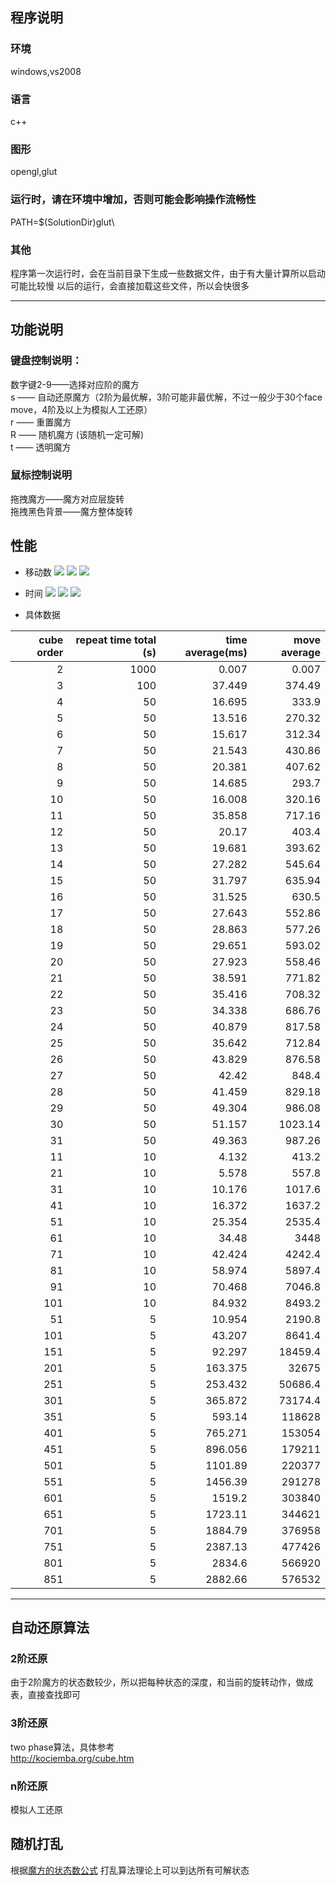 

## 程序说明

### 环境

windows,vs2008

### 语言

c++

### 图形

opengl,glut

### 运行时，请在环境中增加，否则可能会影响操作流畅性

PATH=$(SolutionDir)glut\

### 其他

程序第一次运行时，会在当前目录下生成一些数据文件，由于有大量计算所以启动可能比较慢
以后的运行，会直接加载这些文件，所以会快很多

----

## 功能说明

### 键盘控制说明：

数字键2-9——选择对应阶的魔方<br/>
s —— 自动还原魔方（2阶为最优解，3阶可能非最优解，不过一般少于30个face move，4阶及以上为模拟人工还原）<br/>
r —— 重置魔方<br/>
R —— 随机魔方 (该随机一定可解)<br/>
t —— 透明魔方<br/>
### 鼠标控制说明
拖拽魔方——魔方对应层旋转<br/>
拖拽黑色背景——魔方整体旋转<br/>

## 性能

* 移动数
![](./assets/move_30.png)
![](./assets/move_100.png)
![](assets/move_900.png)

* 时间
![](./assets/time_30.png)
![](./assets/time_100.png)
![](./assets/time_900.png)

* 具体数据

|cube order | repeat time  total (s)| time average(ms)|	move average |
|---:|---:|---:|---:|
| 2 | 1000 | 0.007 | 0.007 |
| 3 | 100 | 37.449 | 374.49 |
| 4 | 50 | 16.695 | 333.9 |
| 5 | 50 | 13.516 | 270.32 |
| 6 | 50 | 15.617 | 312.34 |
| 7 | 50 | 21.543 | 430.86 |
| 8 | 50 | 20.381 | 407.62 |
| 9 | 50 | 14.685 | 293.7 |
| 10 | 50 | 16.008 | 320.16 |
| 11 | 50 | 35.858 | 717.16 |
| 12 | 50 | 20.17 | 403.4 |
| 13 | 50 | 19.681 | 393.62 |
| 14 | 50 | 27.282 | 545.64 |
| 15 | 50 | 31.797 | 635.94 |
| 16 | 50 | 31.525 | 630.5 |
| 17 | 50 | 27.643 | 552.86 |
| 18 | 50 | 28.863 | 577.26 |
| 19 | 50 | 29.651 | 593.02 |
| 20 | 50 | 27.923 | 558.46 |
| 21 | 50 | 38.591 | 771.82 |
| 22 | 50 | 35.416 | 708.32 |
| 23 | 50 | 34.338 | 686.76 |
| 24 | 50 | 40.879 | 817.58 |
| 25 | 50 | 35.642 | 712.84 |
| 26 | 50 | 43.829 | 876.58 |
| 27 | 50 | 42.42 | 848.4 |
| 28 | 50 | 41.459 | 829.18 |
| 29 | 50 | 49.304 | 986.08 |
| 30 | 50 | 51.157 | 1023.14 |
| 31 | 50 | 49.363 | 987.26 |
| 11 | 10 | 4.132 | 413.2 |
| 21 | 10 | 5.578 | 557.8 |
| 31 | 10 | 10.176 | 1017.6 |
| 41 | 10 | 16.372 | 1637.2 |
| 51 | 10 | 25.354 | 2535.4 |
| 61 | 10 | 34.48 | 3448 |
| 71 | 10 | 42.424 | 4242.4 |
| 81 | 10 | 58.974 | 5897.4 |
| 91 | 10 | 70.468 | 7046.8 |
| 101 | 10 | 84.932 | 8493.2 |
| 51 | 5 | 10.954 | 2190.8 |
| 101 | 5 | 43.207 | 8641.4 |
| 151 | 5 | 92.297 | 18459.4 |
| 201 | 5 | 163.375 | 32675 |
| 251 | 5 | 253.432 | 50686.4 |
| 301 | 5 | 365.872 | 73174.4 |
| 351 | 5 | 593.14 | 118628 |
| 401 | 5 | 765.271 | 153054 |
| 451 | 5 | 896.056 | 179211 |
| 501 | 5 | 1101.89 | 220377 |
| 551 | 5 | 1456.39 | 291278 |
| 601 | 5 | 1519.2 | 303840 |
| 651 | 5 | 1723.11 | 344621 |
| 701 | 5 | 1884.79 | 376958 |
| 751 | 5 | 2387.13 | 477426 |
| 801 | 5 | 2834.6 | 566920 |
| 851 | 5 | 2882.66 | 576532 |


----


## 自动还原算法

### 2阶还原

由于2阶魔方的状态数较少，所以把每种状态的深度，和当前的旋转动作，做成表，直接查找即可

### 3阶还原

two phase算法，具体参考<br/>
http://kociemba.org/cube.htm

### n阶还原

模拟人工还原


## 随机打乱

根据[魔方的状态数公式](http://www.speedcubing.com/chris/cubecombos.html)
打乱算法理论上可以到达所有可解状态
